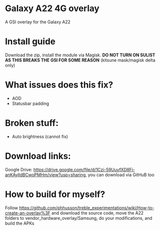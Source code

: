 # Galaxy A22 4G overlay
A GSI overlay for the Galaxy A22

# Install guide
Download the zip, install the module via Magisk.
**DO NOT TURN ON SULIST AS THIS BREAKS THE GSI FOR SOME REASON** (kitsune mask/magisk delta only)

# What issues does this fix?
- AOD
- Statusbar padding

# Broken stuff:
- Auto brightness (cannot fix)

# Download links:
Google Drive: https://drive.google.com/file/d/1Czi-59UuyfXD8Fi-anKAylldBCwoPMHm/view?usp=sharing, you can download via GitHuB too

# How to build for myself?
Follow https://github.com/phhusson/treble_experimentations/wiki/How-to-create-an-overlay%3F and download the source code, move the A22 folders to vendor_hardware_overlay/Samsung, do your modifications, and build the APKs
